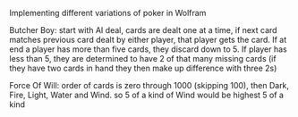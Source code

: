 Implementing different variations of poker in Wolfram

Butcher Boy: start with AI deal, cards are dealt one at a time, if next card matches previous card dealt by either player, that player gets the card. If at end a player has more than five cards, they discard down to 5. If player has less than 5, they are determined to have 2 of that many missing cards (if they have two cards in hand they then make up difference with three 2s)

Force Of Will: order of cards is zero through 1000 (skipping 100), then Dark, Fire, Light, Water and Wind. so 5 of a kind of Wind would be highest 5 of a kind
